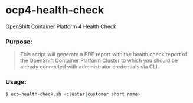 # ocp4-health-check
OpenShift Container Platform 4 Health Check

### Purpose:
> This script will generate a PDF report with the health check report of the OpenShift Container Platform Cluster to which you should be already connected with administrator credentials via CLI.


### Usage:

```bash
$ ocp-health-check.sh <cluster|customer short name>
```

